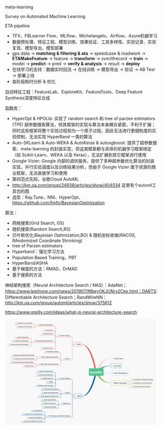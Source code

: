 
meta-learning

Survey on Automated Machine Learning

ETA pipeline
- TFX、FBLearner Flow、MLflow、Michelangelo、Airflow、Azure机器学习
- 数据预处理、特征工程、模型训练、效果验证、工具多样性、实验记录、实验复现、模型导出、模型部署
- gps data -> __matching & filtering & ata__ -> speedcase & roadwork -> __ETAMakeFeature__ -> feature -> __transform__ -> svm/tfrecord
  -> __train__ -> model -> __predict__ -> pred -> __verify & analysis__ -> result -> __deploy__
- 在线学习的支持：数据实时回流 -> 在线训练 -> 模型导出 -> 验证 -> AB Test -> 部署上线
- 各阶段耗时分析 & 优化

自动特征工程：FeatureLab、ExploreKit、FeatureTools、Deep Feature Synthesis深度特征合成

函数库：
- HyperOpt & HPOLib: 实现了 random search 和 tree of parzen estimators (TPE) 超参数搜索算法，但其框架的实现与算法本身耦合紧密，不利于扩展；同时这些框架将整个实验过程视为一个原子过程，因此无法进行更细粒度的实验控制，无法实现 HyperBand 一类的算法
- Auto-SKLearn & Auto-WEKA & AutoKeras & autoxgboost: 提供了超参数搜索、meta-learning 的封装实现，但这类框架都与具体的机器学习框架绑定（如 Scikit-Learn、WEKA 以及 Keras），无法扩展到其它框架进行使用
- Google Vizier: Google 内部的调优服务，提供了多种超参数优化算法的封装实现，并行实验调度以及训练结果分析，但由于 Google Vizier 属于闭源的商业框架，无法直接学习和使用
- 第四范式先知，谷歌Cloud AutoML
- http://km.oa.com/group/24938/articles/show/404034 这里有个automl工具包的图
- 选型：Ray.Tune，NNI、HyperOpt、https://github.com/fmfn/BayesianOptimization

算法：
- 网格搜索(Grid Search, GS)
- 随机搜索(Random Search,RS)
- 贝叶斯优化(Bayesian Optimization,BO) & 随机坐标收缩(RACOS, RAndomized Coordinate Shrinking)
- tree of Parzen estimators
- Hyperband：强化学习方法
- Population Based Training，PBT
- HyperBand/ASHA
- 基于梯度的方法：RMAD、DrMAD
- 基于搜索的方法

神经架构搜索（Neural Architecture Search / NAS）：AdaNet；https://www.leiphone.com/news/201907/ftBwyOKJUNrx2Cke.html；DARTS: Differentiable Architecture Search；RandWireNN：http://km.oa.com/group/automl/articles/show/375612

https://www.oreilly.com/ideas/what-is-neural-architecture-search

![](automl.png)
